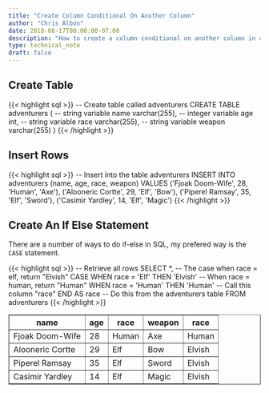 ```yaml
---
title: "Create Column Conditional On Another Column"
author: "Chris Albon"
date: 2018-06-17T00:00:00-07:00
description: "How to create a column conditional on another column in an SQL database."
type: technical_note
draft: false
---
```


## Create Table

{{< highlight sql >}}
-- Create table called adventurers
CREATE TABLE adventurers (
    -- string variable
    name varchar(255),
    -- integer variable
    age int,
    -- string variable
    race varchar(255),
    -- string variable
    weapon varchar(255)
)
{{< /highlight >}}

## Insert Rows

{{< highlight sql >}}
-- Insert into the table adventurers
INSERT INTO adventurers (name, age, race, weapon)
VALUES ('Fjoak Doom-Wife', 28, 'Human', 'Axe'),
       ('Alooneric Cortte', 29, 'Elf', 'Bow'),
       ('Piperel Ramsay', 35, 'Elf', 'Sword'),
       ('Casimir Yardley', 14, 'Elf', 'Magic')
{{< /highlight >}}

## Create An If Else Statement

There are a number of ways to do if-else in SQL, my prefered way is the `CASE` statement.

{{< highlight sql >}}
-- Retrieve all rows
SELECT *,
    -- The case when race = elf, return "Elvish"
    CASE WHEN race = 'Elf' THEN 'Elvish'
         -- When race = human, return "Human"
         WHEN race = 'Human' THEN 'Human'
    -- Call this column "race"
    END AS race
-- Do this from the adventurers table
FROM adventurers
{{< /highlight >}}
<table border="1" style="border-collapse:collapse">
<tr><th>name</th><th>age</th><th>race</th><th>weapon</th><th>race</th></tr>
<tr><td>Fjoak Doom-Wife</td><td>28</td><td>Human</td><td>Axe</td><td>Human</td></tr>
<tr><td>Alooneric Cortte</td><td>29</td><td>Elf</td><td>Bow</td><td>Elvish</td></tr>
<tr><td>Piperel Ramsay</td><td>35</td><td>Elf</td><td>Sword</td><td>Elvish</td></tr>
<tr><td>Casimir Yardley</td><td>14</td><td>Elf</td><td>Magic</td><td>Elvish</td></tr></table>